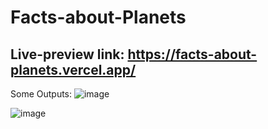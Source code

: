 # Facts-about-Planets
## Live-preview link: https://facts-about-planets.vercel.app/
Some Outputs:
![image](https://user-images.githubusercontent.com/60505090/130547705-4c6a8303-eb7e-4128-8f61-9f8d8aaf8b97.png)

![image](https://user-images.githubusercontent.com/60505090/130547659-3659df1e-db7e-4f3b-aa7f-93f0ba7183d6.png)
